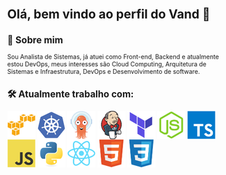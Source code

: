 # Olá, bem vindo ao perfil do Vand 👋

## 🚀 Sobre mim
Sou Analista de Sistemas, já atuei como Front-end, Backend e atualmente estou DevOps, meus interesses são Cloud Computing, Arquitetura de Sistemas e Infraestrutura, DevOps e Desenvolvimento de software.

## 🛠 Atualmente trabalho com:
<div>
  <img align="center" alt="AWS" height="65" width="65" src="https://raw.githubusercontent.com/devicons/devicon/master/icons/amazonwebservices/amazonwebservices-original.svg">
  <img align="center" alt="Kubernetes" height="65" width="65" src="https://raw.githubusercontent.com/devicons/devicon/master/icons/kubernetes/kubernetes-plain.svg">
  <img align="center" alt="ArgoCD" height="65" width="65" src="https://raw.githubusercontent.com/devicons/devicon/master/icons/argocd/argocd-original.svg">
  <img align="center" alt="Jenkins" height="65" width="65" src="https://raw.githubusercontent.com/devicons/devicon/master/icons/jenkins/jenkins-original.svg">
  <img align="center" alt="Terraform" height="65" width="65" src="https://raw.githubusercontent.com/devicons/devicon/master/icons/terraform/terraform-original.svg">
  <img align="center" alt="NodeJS" height="65" width="65" src="https://raw.githubusercontent.com/devicons/devicon/master/icons/nodejs/nodejs-original.svg">
  <img align="center" alt="TypeScript" height="65" width="65" src="https://raw.githubusercontent.com/devicons/devicon/master/icons/typescript/typescript-original.svg">
  <img align="center" alt="JavaScript" height="65" width="65" src="https://raw.githubusercontent.com/devicons/devicon/master/icons/javascript/javascript-original.svg">
  <img align="center" alt="Python" height="65" width="65" src="https://raw.githubusercontent.com/devicons/devicon/master/icons/python/python-original.svg">
  <img align="center" alt="ReactJS" height="65" width="65" src="https://raw.githubusercontent.com/devicons/devicon/master/icons/react/react-original.svg">
  <img align="center" alt="HTML5" height="65" width="65" src="https://raw.githubusercontent.com/devicons/devicon/master/icons/html5/html5-original.svg">
  <img align="center" alt="CSS3" height="65" width="65" src="https://raw.githubusercontent.com/devicons/devicon/master/icons/css3/css3-original.svg">
</div>


<!--
**vandersondev/vandersondev** is a ✨ _special_ ✨ repository because its `README.md` (this file) appears on your GitHub profile.

Here are some ideas to get you started:

- 🔭 I’m currently working on ...
- 🌱 I’m currently learning ...
- 👯 I’m looking to collaborate on ...
- 🤔 I’m looking for help with ...
- 💬 Ask me about ...
- 📫 How to reach me: ...
- 😄 Pronouns: ...
- ⚡ Fun fact: ...
-->
